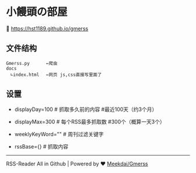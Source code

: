 # 小饅頭の部屋

 🔗 https://hst1189.github.io/gmerss
 
## 文件结构
```
Gmerss.py　　   ←爬虫
docs
　∟index.html　 ←网页 js,css直接写里面了
```

## 设置
- displayDay=100   # 抓取多久前的内容  #最近100天（约3个月）

- displayMax=300   # 每个RSS最多抓取数 #300个（概算一天3个）

- weeklyKeyWord="" # 周刊过滤关键字

- rssBase={}       # 抓取内容

---
RSS-Reader All in Github | Powered by ❤️ [Meekdai/Gmerss](https://github.com/Meekdai/Gmerss)
